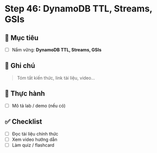 # Step 46: DynamoDB TTL, Streams, GSIs

## 🎯 Mục tiêu
- [ ] Nắm vững: **DynamoDB TTL, Streams, GSIs**

## 📘 Ghi chú
> Tóm tắt kiến thức, link tài liệu, video...

## 🧪 Thực hành
- [ ] Mô tả lab / demo (nếu có)

## ✅ Checklist
- [ ] Đọc tài liệu chính thức
- [ ] Xem video hướng dẫn
- [ ] Làm quiz / flashcard
